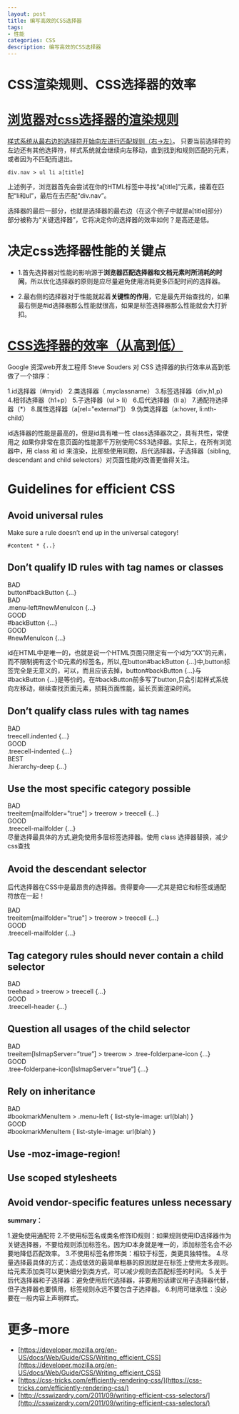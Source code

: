 ```yaml
---
layout: post
title: 编写高效的CSS选择器
tags:
- 性能
categories: CSS
description: 编写高效的CSS选择器
---
```


# CSS渲染规则、CSS选择器的效率

# [浏览器对css选择器的渲染规则](https://css-tricks.com/efficiently-rendering-css/)
[样式系统从最右边的选择符开始向左进行匹配规则（右->左）](http://stackoverflow.com/questions/5797014/why-do-browsers-match-CSS-selectors-from-right-to-left)。
只要当前选择符的左边还有其他选择符，样式系统就会继续向左移动，直到找到和规则匹配的元素，或者因为不匹配而退出。

```
div.nav > ul li a[title]
```
上述例子，浏览器首先会尝试在你的HTML标签中寻找“a[title]”元素，接着在匹配“li和ul”，最后在去匹配“div.nav”。

选择器的最后一部分，也就是选择器的最右边（在这个例子中就是a[title]部分）部分被称为“关键选择器”，它将决定你的选择器的效率如何？是高还是低。

# 决定css选择器性能的关键点

- 1.首先选择器对性能的影响源于**浏览器匹配选择器和文档元素时所消耗的时间**，所以优化选择器的原则是应尽量避免使用消耗更多匹配时间的选择器。

- 2.最右侧的选择器对于性能就起着**关键性的作用**，它是最先开始查找的，如果最右侧是#id选择器那么性能就很高，如果是标签选择器那么性能就会大打折扣。

# [CSS选择器的效率（从高到低）](http://csswizardry.com/2011/09/writing-efficient-css-selectors/)
Google 资深web开发工程师 Steve Souders 对 CSS 选择器的执行效率从高到低做了一个排序：

1.id选择器（#myid）
2.类选择器（.myclassname）
3.标签选择器（div,h1,p）
4.相邻选择器（h1+p）
5.子选择器（ul > li）
6.后代选择器（li a）
7.通配符选择器（*）
8.属性选择器（a[rel="external"]）
9.伪类选择器（a:hover, li:nth-child）

id选择器的性能是最高的，但是id具有唯一性
class选择器次之，具有共性，常使用之
如果你非常在意页面的性能那千万别使用CSS3选择器。实际上，在所有浏览器中，用 class 和 id 来渲染，比那些使用同胞，后代选择器，子选择器（sibling, descendant and child selectors）对页面性能的改善更值得关注。

# Guidelines for efficient CSS

## Avoid universal rules

Make sure a rule doesn’t end up in the universal category!
```
#content * {..}
```

## Don’t qualify ID rules with tag names or classes

<div class="show">
  <div class="incorrect">BAD</div>
    button#backButton {…}
  <div class="incorrect">BAD</div>
    .menu-left#newMenuIcon {…}
  <div class="correct">GOOD</div>
    #backButton {…}
  <div class="correct">GOOD</div>
    #newMenuIcon {…}
</div>

id在HTML中是唯一的，也就是说一个HTML页面只限定有一个id为“XX”的元素，而不限制拥有这个ID元素的标签名，所以,在button#backButton {…}中,button标签完全是无意义的，可以，而且应该去掉，button#backButton {…}与#backButton {…}是等价的。在#backButton前多写了button,只会引起样式系统向左移动，继续查找页面元素，损耗页面性能，延长页面渲染时间。

## Don’t qualify class rules with tag names

<div class="show">
  <div class="incorrect">BAD</div>
    treecell.indented {…}
  <div class="correct">GOOD</div>
    .treecell-indented {…}
  <div class="correct">BEST</div>
    .hierarchy-deep {…}
</div>


## Use the most specific category possible

<div class="show">
  <div class="incorrect">BAD</div>
  treeitem[mailfolder="true"] > treerow > treecell {…}
  <div class="correct">GOOD</div>
  .treecell-mailfolder {…}
</div>
尽量选择最具体的方式,避免使用多层标签选择器。使用 class 选择器替换，减少css查找

## Avoid the descendant selector
后代选择器在CSS中是最昂贵的选择器。贵得要命——尤其是把它和标签或通配符放在一起！
<div class="show">
  <div class="incorrect">BAD</div>
  treeitem[mailfolder="true"] > treerow > treecell {…}
  <div class="correct">GOOD</div>
  .treecell-mailfolder {…}
</div>

## Tag category rules should never contain a child selector

<div class="show">
  <div class="incorrect">BAD</div>
  treehead > treerow > treecell {…}
  <div class="correct">GOOD</div>
  .treecell-header {…}
</div>

## Question all usages of the child selector

<div class="show">
  <div class="incorrect">BAD</div>
  treeitem[IsImapServer=”true”] > treerow > .tree-folderpane-icon {…}
  <div class="correct">GOOD</div>
  .tree-folderpane-icon[IsImapServer=”true”] {…}
</div>

## Rely on inheritance

<div class="show">
  <div class="incorrect">BAD</div>
  #bookmarkMenuItem > .menu-left { list-style-image: url(blah) }
  <div class="correct">GOOD</div>
  #bookmarkMenuItem { list-style-image: url(blah) }
</div>

## Use -moz-image-region!

## Use scoped stylesheets

## Avoid vendor-specific features unless necessary

**summary：**

1.避免使用通配符
2.不使用标签名或类名修饰ID规则：如果规则使用ID选择器作为关键选择器，不要给规则添加标签名。因为ID本身就是唯一的，添加标签名会不必要地降低匹配效率。
3.不使用标签名修饰类：相较于标签，类更具独特性。
4.尽量选择最具体的方式：造成低效的最简单粗暴的原因就是在标签上使用太多规则。给元素添加类可以更快细分到类方式，可以减少规则去匹配标签的时间。
5.关于后代选择器和子选择器：避免使用后代选择器，非要用的话建议用子选择器代替，但子选择器也要慎用，标签规则永远不要包含子选择器。
6.利用可继承性：没必要在一般内容上声明样式。

# 更多-more
- [https://developer.mozilla.org/en-US/docs/Web/Guide/CSS/Writing_efficient_CSS](https://developer.mozilla.org/en-US/docs/Web/Guide/CSS/Writing_efficient_CSS)
- [https://css-tricks.com/efficiently-rendering-css/](https://css-tricks.com/efficiently-rendering-css/)
- [http://csswizardry.com/2011/09/writing-efficient-css-selectors/](http://csswizardry.com/2011/09/writing-efficient-css-selectors/)














































